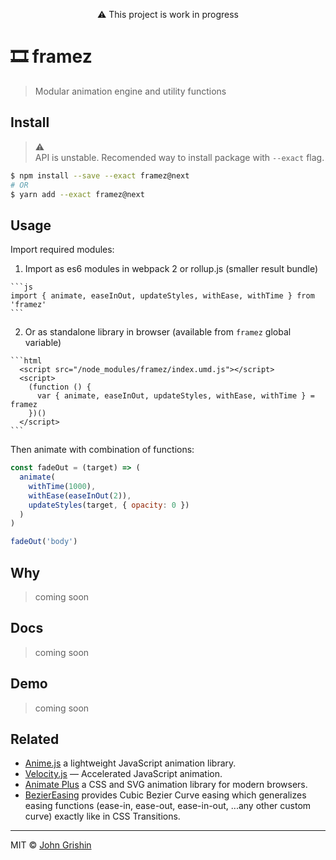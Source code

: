 <p align="center">⚠️ This project is work in progress</p>

# 🎞 framez

> Modular animation engine and utility functions


## Install

> ⚠️  
> API is unstable. Recomended way to install package with `--exact` flag.


```sh
$ npm install --save --exact framez@next
# OR
$ yarn add --exact framez@next
```


## Usage

Import required modules:

  1. Import as es6 modules in webpack 2 or rollup.js (smaller result bundle)

    ```js
    import { animate, easeInOut, updateStyles, withEase, withTime } from 'framez'
    ```

  2. Or as standalone library in browser (available from `framez` global variable)

    ```html
      <script src="/node_modules/framez/index.umd.js"></script>
      <script>
        (function () {
          var { animate, easeInOut, updateStyles, withEase, withTime } = framez
        })()
      </script>
    ```

Then animate with combination of functions:

  ```js
  const fadeOut = (target) => (
    animate(
      withTime(1000),
      withEase(easeInOut(2)), 
      updateStyles(target, { opacity: 0 })
    )
  )

  fadeOut('body')
  ```


## Why

> coming soon


## Docs

> coming soon


## Demo

> coming soon


## Related

- [Anime.js](https://github.com/juliangarnier/anime) a lightweight JavaScript animation library.
- [Velocity.js](https://github.com/julianshapiro/velocity) — Accelerated JavaScript animation.
- [Animate Plus](https://github.com/bendc/animateplus) a CSS and SVG animation library for modern browsers.
- [BezierEasing](https://github.com/gre/bezier-easing) provides Cubic Bezier Curve easing which generalizes easing functions (ease-in, ease-out, ease-in-out, ...any other custom curve) exactly like in CSS Transitions.


---

MIT © [John Grishin](http://johngrish.in)
